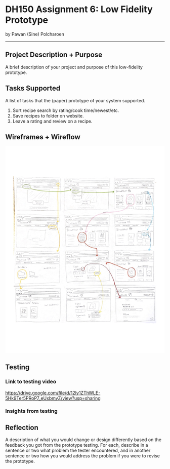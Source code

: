 # DH150 Assignment 6: Low Fidelity Prototype
by Pawan (Sine) Polcharoen

---

## Project Description + Purpose
A brief description of your project and purpose of this low-fidelity prototype.

## Tasks Supported
A list of tasks that the (paper) prototype of your system supported.
1. Sort recipe search by rating/cook time/newest/etc.
2. Save recipes to folder on website.
3. Leave a rating and review on a recipe.

## Wireframes + Wireflow
![Wireframe and Wireflow](../wireframe.png)

## Testing
### Link to testing video
https://drive.google.com/file/d/12Iy1ZThWLE-5Hk9Ter5PRoP7_eUxbmyZ/view?usp=sharing

### Insights from testing

## Reflection
A description of what you would change or design differently based on the feedback you got from the prototype testing. For each, describe in a sentence or two 
what problem the tester encountered, and in another sentence or two how you would address the problem if you were to revise the prototype.
